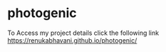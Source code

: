 # photogenic
To Access my project details click the following link
 https://renukabhavani.github.io/photogenic/
